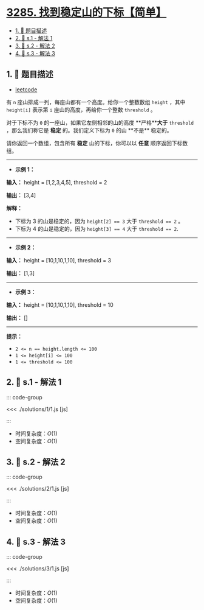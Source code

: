 # [3285. 找到稳定山的下标【简单】](https://github.com/tnotesjs/TNotes.leetcode/tree/main/notes/3285.%20%E6%89%BE%E5%88%B0%E7%A8%B3%E5%AE%9A%E5%B1%B1%E7%9A%84%E4%B8%8B%E6%A0%87%E3%80%90%E7%AE%80%E5%8D%95%E3%80%91)

<!-- region:toc -->

- [1. 📝 题目描述](#1--题目描述)
- [2. 🎯 s.1 - 解法 1](#2--s1---解法-1)
- [3. 🎯 s.2 - 解法 2](#3--s2---解法-2)
- [4. 🎯 s.3 - 解法 3](#4--s3---解法-3)

<!-- endregion:toc -->

## 1. 📝 题目描述

- [leetcode](https://leetcode.cn/problems/find-indices-of-stable-mountains/)

有 `n` 座山排成一列，每座山都有一个高度。给你一个整数数组 `height` ，其中 `height[i]` 表示第 `i` 座山的高度，再给你一个整数 `threshold` 。

对于下标不为 `0` 的一座山，如果它左侧相邻的山的高度 **严格\*\***大于** `threshold` ，那么我们称它是 **稳定** 的。我们定义下标为 `0` 的山 **不是\*\* 稳定的。

请你返回一个数组，包含所有 **稳定** 山的下标，你可以以 **任意** 顺序返回下标数组。

---

- **示例 1：**

**输入：** height = [1,2,3,4,5], threshold = 2

**输出：** [3,4]

**解释：**

- 下标为 3 的山是稳定的，因为 `height[2] == 3` 大于 `threshold == 2` 。
- 下标为 4 的山是稳定的，因为 `height[3] == 4` 大于 `threshold == 2`.

---

- **示例 2：**

**输入：** height = [10,1,10,1,10], threshold = 3

**输出：** [1,3]

---

- **示例 3：**

**输入：** height = [10,1,10,1,10], threshold = 10

**输出：** []

---

**提示：**

- `2 <= n == height.length <= 100`
- `1 <= height[i] <= 100`
- `1 <= threshold <= 100`

## 2. 🎯 s.1 - 解法 1

::: code-group

<<< ./solutions/1/1.js [js]

:::

- 时间复杂度：$O(1)$
- 空间复杂度：$O(1)$

## 3. 🎯 s.2 - 解法 2

::: code-group

<<< ./solutions/2/1.js [js]

:::

- 时间复杂度：$O(1)$
- 空间复杂度：$O(1)$

## 4. 🎯 s.3 - 解法 3

::: code-group

<<< ./solutions/3/1.js [js]

:::

- 时间复杂度：$O(1)$
- 空间复杂度：$O(1)$

